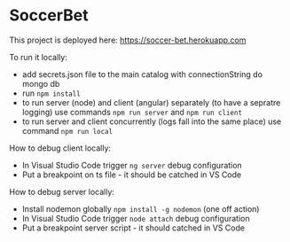 # SoccerBet

This project is deployed here: <https://soccer-bet.herokuapp.com>

To run it locally:

* add secrets.json file to the main catalog with connectionString do mongo db
* run `npm install`
* to run server (node) and client (angular) separately (to have a sepratre logging) use commands `npm run server` and `npm run client`
* to run server and client concurrently (logs fall into the same place) use command `npm run local`

How to debug client locally:

* In Visual Studio Code trigger `ng server` debug configuration
* Put a breakpoint on ts file - it should be catched in VS Code

How to debug server locally:

* Install nodemon globally `npm install -g nodemon` (one off action)
* In Visual Studio Code trigger `node attach` debug configuration
* Put a breakpoint server script - it should catched in VS Code
